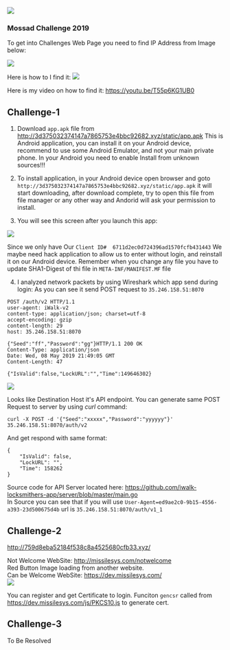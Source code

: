 <img src="mossad.png">

### Mossad Challenge 2019

To get into Challenges Web Page you need to find IP Address from Image below:

<img src="./ChallengeEntry/mossad_challenge.png">

Here is how to I find it:
<img src="./ChallengeEntry/mossad_challenge_solution.jpg">

Here is my video on how to find it: https://youtu.be/T55p6KG1UB0


## Challenge-1

1. Download `app.apk` file from http://3d375032374147a7865753e4bbc92682.xyz/static/app.apk
This is Android application, you can install it on your Android device, recommend to use some Android Emulator, and not your main private phone.
In your Android you need to enable Install from unknown sources!!!

2. To install application, in your Android device open browser and goto `http://3d375032374147a7865753e4bbc92682.xyz/static/app.apk` it will start downloading, after download complete, try to open this file from file manager or any other way and Andorid will ask your permission to install.

3. You will see this screen after you launch this app:
<img src="./Challenge1/image1.jpg">

Since we only have Our `Client ID#  6711d2ec0d724396ad1570fcfb431443`
We maybe need hack application to allow us to enter without login, and reinstall it on our Android device.
Remember when you change any file you have to update SHA1-Digest of thi file in `META-INF/MANIFEST.MF` file 

4. I analyzed network packets by using Wireshark which app send during login:
As you can see it send POST request to `35.246.158.51:8070`
```
POST /auth/v2 HTTP/1.1
user-agent: iWalk-v2
content-type: application/json; charset=utf-8
accept-encoding: gzip
content-length: 29
host: 35.246.158.51:8070

{"Seed":"ff","Password":"gg"}HTTP/1.1 200 OK
Content-Type: application/json
Date: Wed, 08 May 2019 21:49:05 GMT
Content-Length: 47

{"IsValid":false,"LockURL":"","Time":149646302}
```
<img src="./Challenge1/WireShark-PacketsCapture.jpg"><br>

Looks like Destination Host it's API endpoint.
You can generate same POST Request to server by using *curl* command:

`curl -X POST -d '{"Seed":"xxxxx","Password":"yyyyyy"}' 35.246.158.51:8070/auth/v2`

And get respond with same format:
```
{
    "IsValid": false,
    "LockURL": "",
    "Time": 158262
}
```

Source code for API Server located here: https://github.com/iwalk-locksmithers-app/server/blob/master/main.go <br>
In Source you can see that if you will use `User-Agent=ed9ae2c0-9b15-4556-a393-23d500675d4b` url is `35.246.158.51:8070/auth/v1_1`


## Challenge-2
http://759d8eba52184f538c8a4525680cfb33.xyz/

Not Welcome WebSite: http://missilesys.com/notwelcome <br>
Red Button Image loading from another website.<br>
Can be Welcome WebSite: https://dev.missilesys.com/ <br>
<img src="./Challenge2/challenge2.jpg"><br>

You can register and get Certificate to login.
Funciton `gencsr` called from https://dev.missilesys.com/js/PKCS10.js to generate cert.

## Challenge-3
To Be Resolved

